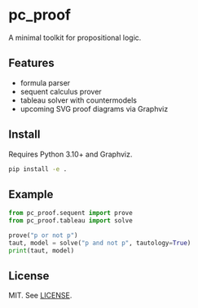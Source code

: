 # pc_proof

A minimal toolkit for propositional logic.

## Features
- formula parser
- sequent calculus prover
- tableau solver with countermodels
- upcoming SVG proof diagrams via Graphviz

## Install
Requires Python 3.10+ and Graphviz.
```bash
pip install -e .
```

## Example
```python
from pc_proof.sequent import prove
from pc_proof.tableau import solve

prove("p or not p")
taut, model = solve("p and not p", tautology=True)
print(taut, model)
```

## License
MIT. See [LICENSE](LICENSE).
